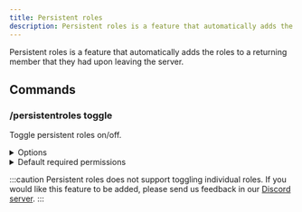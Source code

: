 ```yaml
---
title: Persistent roles
description: Persistent roles is a feature that automatically adds the roles to a returning member that they had upon leaving the server.
---
```


Persistent roles is a feature that automatically adds the roles to a returning member that they had upon leaving the server.

## Commands

### /persistentroles toggle

Toggle persistent roles on/off.

<details><summary>Options</summary>

- **State\***:
  - On
  - Off

</details>

<details><summary>Default required permissions</summary>

- **Manage roles**

</details>

:::caution
Persistent roles does not support toggling individual roles. If you would like this feature to be added, please send us feedback in our [Discord server](https://lucie.gg/server).
:::
